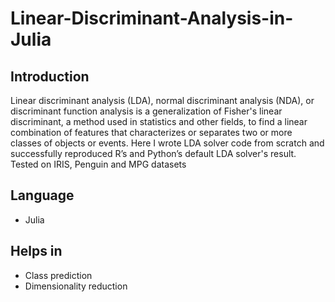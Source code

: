 # Linear-Discriminant-Analysis-in-Julia

## Introduction
Linear discriminant analysis (LDA), normal discriminant analysis (NDA), or discriminant function analysis is a generalization of Fisher's linear discriminant, a method used in statistics and other fields, to find a linear combination of features that characterizes or separates two or more classes of objects or events. 
Here I wrote LDA solver code from scratch and successfully reproduced R’s and Python’s default LDA solver's result. Tested on IRIS, Penguin and MPG datasets

## Language

- Julia

## Helps in
- Class prediction 
- Dimensionality reduction
